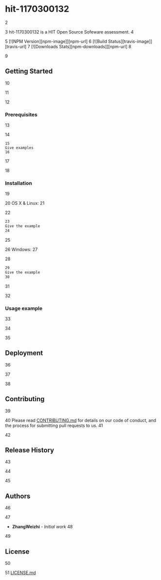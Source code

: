 # hit-1170300132
2

3
hit-1170300132 is a HIT Open Source Sofeware assessment.
4

5
[![NPM Version][npm-image]][npm-url]
6
[![Build Status][travis-image]][travis-url]
7
[![Downloads Stats][npm-downloads]][npm-url]
8

9
## Getting Started
10

11

12
### Prerequisites
13

14
```
15
Give examples
16
```
17

18
### Installation
19

20
OS X & Linux:
21

22
```sh
23
Give the example
24
```
25

26
Windows:
27

28
```sh
29
Give the example
30
```
31

32
### Usage example
33

34

35
## Deployment
36

37

38
## Contributing
39

40
Please read [CONTRIBUTING.md](#) for details on our code of conduct, and the process for submitting pull requests to us.
41

42
## Release History 
43

44

45
## Authors
46

47
* **ZhangWeizhi** - *Initial work* 
48

49
## License
50

51
[LICENSE.md](LICENSE.md)
